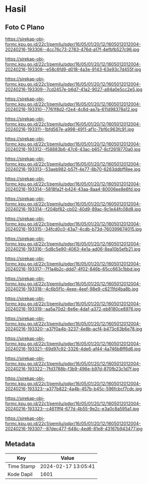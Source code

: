 # Hasil

## Foto C Plano

https://sirekap-obj-formc.kpu.go.id/22c1/pemilu/pdpr/16/05/01/20/12/1605012012004-20240216-193306--4cc76c73-2783-476d-a17f-4efbfb527c96.jpg

https://sirekap-obj-formc.kpu.go.id/22c1/pemilu/pdpr/16/05/01/20/12/1605012012004-20240216-193308--e58c6fd9-d018-4a3e-9143-63e93c7d455f.jpg

https://sirekap-obj-formc.kpu.go.id/22c1/pemilu/pdpr/16/05/01/20/12/1605012012004-20240216-193309--7cd2457e-b6d7-41a2-9027-a94a0e5cc2e5.jpg

https://sirekap-obj-formc.kpu.go.id/22c1/pemilu/pdpr/16/05/01/20/12/1605012012004-20240216-193310--7761f8d2-f2e4-4c8d-aa7a-611d98378a12.jpg

https://sirekap-obj-formc.kpu.go.id/22c1/pemilu/pdpr/16/05/01/20/12/1605012012004-20240216-193311--1bfd567e-a998-4911-af1c-7bf6c963fc91.jpg

https://sirekap-obj-formc.kpu.go.id/22c1/pemilu/pdpr/16/05/01/20/12/1605012012004-20240216-193312--f58883b6-47c6-43ac-b657-8cf2619770a0.jpg

https://sirekap-obj-formc.kpu.go.id/22c1/pemilu/pdpr/16/05/01/20/12/1605012012004-20240216-193313--53aeb982-b57f-4e77-8b70-6263ddbff8ee.jpg

https://sirekap-obj-formc.kpu.go.id/22c1/pemilu/pdpr/16/05/01/20/12/1605012012004-20240216-193314--5818fa2f-b424-43aa-8aa4-80006ee8e6fd.jpg

https://sirekap-obj-formc.kpu.go.id/22c1/pemilu/pdpr/16/05/01/20/12/1605012012004-20240216-193314--f204bf82-cb02-40d9-89ac-9c1e44fc08d8.jpg

https://sirekap-obj-formc.kpu.go.id/22c1/pemilu/pdpr/16/05/01/20/12/1605012012004-20240216-193315--34fcd0c0-43a7-4cdb-b73d-760399674015.jpg

https://sirekap-obj-formc.kpu.go.id/22c1/pemilu/pdpr/16/05/01/20/12/1605012012004-20240216-193316--5d8c5e90-4063-4e1a-ad06-8ea10b5efb21.jpg

https://sirekap-obj-formc.kpu.go.id/22c1/pemilu/pdpr/16/05/01/20/12/1605012012004-20240216-193317--7f1a4b2c-ddd7-4f02-846b-65cc663c1bbd.jpg

https://sirekap-obj-formc.kpu.go.id/22c1/pemilu/pdpr/16/05/01/20/12/1605012012004-20240216-193318--4c6b5f1c-4eee-4eef-98e9-c6211fd4ba8b.jpg

https://sirekap-obj-formc.kpu.go.id/22c1/pemilu/pdpr/16/05/01/20/12/1605012012004-20240216-193319--aa5a70d2-8e6e-4daf-a372-eb8180ce8976.jpg

https://sirekap-obj-formc.kpu.go.id/22c1/pemilu/pdpr/16/05/01/20/12/1605012012004-20240216-193320--a37f0a4b-3237-4e8b-acf4-b473c63b6e78.jpg

https://sirekap-obj-formc.kpu.go.id/22c1/pemilu/pdpr/16/05/01/20/12/1605012012004-20240216-193321--69d97c92-3326-4de6-af44-4a746b8ff6d6.jpg

https://sirekap-obj-formc.kpu.go.id/22c1/pemilu/pdpr/16/05/01/20/12/1605012012004-20240216-193322--7fd3788b-f3b9-496e-b97d-870fb23c1d7f.jpg

https://sirekap-obj-formc.kpu.go.id/22c1/pemilu/pdpr/16/05/01/20/12/1605012012004-20240216-193323--a377b822-4a4b-457b-b45c-596fcbcf7cdc.jpg

https://sirekap-obj-formc.kpu.go.id/22c1/pemilu/pdpr/16/05/01/20/12/1605012012004-20240216-193323--c4611ff4-677d-4b55-9e2c-e3a0c8a595a1.jpg

https://sirekap-obj-formc.kpu.go.id/22c1/pemilu/pdpr/16/05/01/20/12/1605012012004-20240216-193307--87dec477-648c-4ed6-81e8-43167b943477.jpg


## Metadata

| Key        | Value               |
| ---------- | ------------------- |
| Time Stamp | 2024-02-17 13:05:41 |
| Kode Dapil | 1601                |



